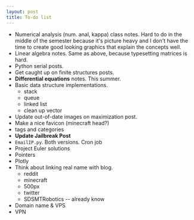 ```yaml
---
layout: post
title: To-do list
---
```


* Numerical analysis (num. anal, kappa) class notes. Hard to do in the middle of the semester because it's picture heavy and I don't have the time to create good looking graphics that explain the concepts well.
* Linear algebra notes. Same as above, because typesetting matrices is hard.
* Python serial posts.
* Get caught up on finite structures posts.
* **Differential equations** notes. This summer.
* Basic data structure implementations.
    * stack
    * queue
    * linked list
    * clean up vector
* Update out-of-date images on maximization post.
* Make a nice favicon (minecraft head?)
* tags and categories
* **Update Jailbreak Post**
* `EmailIP.py`. Both versions. Cron job
* Project Euler solutions
* Pointers
* Plotly
* Think about linking real name with blog.
    * reddit
    * minecraft
    * 500px
    * twitter
    * SDSMTRobotics -- already know
* Domain name & VPS
* VPN
